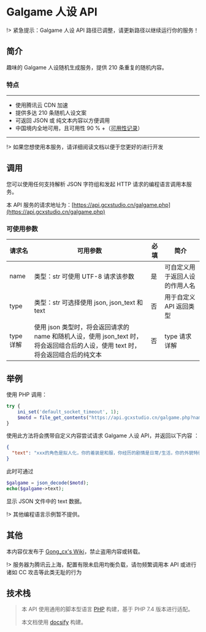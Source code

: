 # Galgame 人设 API

!> 紧急提示：Galgame 人设 API 路径已调整，请更新路径以继续运行你的服务！

## 简介

趣味的 Galgame 人设随机生成服务，提供 210 条重复的随机内容。

### 特点

---

- 使用腾讯云 CDN 加速
- 提供多达 210 条随机人设文案
- 可返回 JSON 或 纯文本内容以方便调用
- 中国境内全地可用，且可用性 90 % +（[可用性记录](https://status.gcxstudio.cn)）

---

!> 如果您想使用本服务，请详细阅读文档以便于您更好的进行开发

## 调用

您可以使用任何支持解析 JSON 字符组和发起 HTTP 请求的编程语言调用本服务。

本 API 服务的请求地址为：[https://api.gcxstudio.cn/galgame.php](https://api.gcxstudio.cn/galgame.php)

### 可使用参数

| 请求名    | 可用参数                                                                                                                        | 必填 | 简介                           |
| --------- | ------------------------------------------------------------------------------------------------------------------------------- | ---- | ------------------------------ |
| name      | 类型：str 可使用 UTF-8 请求该参数                                                                                               | 是   | 可自定义用于返回人设的作用人名 |
| type      | 类型：str 可选择使用 json, json_text 和 text                                                                                    | 否   | 用于自定义 API 返回类型        |
| type 详解 | 使用 json 类型时，将会返回请求的 name 和随机人设，使用 json_text 时，将会返回组合后的人设，使用 text 时，将会返回组合后的纯文本 | 否   | type 请求详解                  |

## 举例

使用 PHP 调用：

```php
try {
    ini_set('default_socket_timeout', 1);
    $motd = file_get_contents("https://api.gcxstudio.cn/galgame.php?name=xxx&type=json_text");
}
```

使用此方法将会携带自定义内容尝试请求 Galgame 人设 API，并返回以下内容 ：

```json
{
  "text": "xxx的角色是拟人化，你的着装是和服，你经历的剧情是日常/生活，你的外貌特征是阴毛/腋毛，你最喜欢的道具是眼镜，你最喜欢的玩法是轮奸，颜射和潮吹"
}
```

此时可通过

```php
$galgame = json_decode($motd);
echo($galgame->text);
```

显示 JSON 文件中的 text 数据。

!> 其他编程语言示例暂不提供。

## 其他

本内容仅发布于 [Gong_cx's Wiki](https://docs.gcxstudio.cn)，禁止盗用内容或转载。

!> 服务器为腾讯云上海，配置有限未启用均衡负载，请勿频繁调用本 API 或进行诸如 CC 攻击等此类无耻的行为

## 技术栈

> 本 API 使用通用的脚本型语言 [PHP](https://www.php.net/) 构建，基于 PHP 7.4 版本进行适配。
>
> 本文档使用 [docsify](https://docsify.js.org/) 构建。
